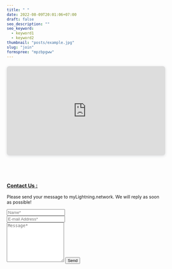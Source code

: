 ```yaml
---
title: " "
date: 2022-08-09T20:01:06+07:00
draft: false
seo_description: ""
seo_keyword:
  - keyword1
  - keyword2
thumbnail: "posts/example.jpg"
slug: "join"
formspree: "mpzbpgww"
---
```


<html>
  
  <div style="position: relative; width: 100%; height: 0; padding-top: 56.3415%;
 padding-bottom: 0; box-shadow: 0 2px 8px 0 rgba(63,69,81,0.16); margin-top: 1.6em; margin-bottom: 0.9em; overflow: hidden;
 border-radius: 8px; will-change: transform;">
  <iframe loading="lazy" style="position: absolute; width: 100%; height: 100%; top: 0; left: 0; border: none; padding: 0;margin: 0;"
    src="https:&#x2F;&#x2F;www.canva.com&#x2F;design&#x2F;DAFSc4n108Q&#x2F;view?embed" allowfullscreen="allowfullscreen" allow="fullscreen">
  </iframe>
</div>
<a href="https:&#x2F;&#x2F;www.canva.com&#x2F;design&#x2F;DAFSc4n108Q&#x2F;view?utm_content=DAFSc4n108Q&amp;utm_campaign=designshare&amp;utm_medium=embeds&amp;utm_source=link" target="_blank" rel="noopener"> </a>
</br> 
</br>
</br> 
  <body>
        <h3><u>Contact Us :</u></h3>
  </body>

<form action="https://formspree.io/f/xaykvjln" method="POST">
<p class="mb-4">Please send your message to myLightning.network. We will reply as soon as possible!</p>
<div class="form-group row">
<div class="col-md-6">
<input class="form-control" type="text" name="name" placeholder="Name*" required>
</div>
<div class="col-md-6">
<input class="form-control" type="email" name="_replyto" placeholder="E-mail Address*" required>
</div>
</div>
<textarea rows="8" class="form-control mb-3" name="message" placeholder="Message*" required></textarea>
<input class="btn btn-success" type="submit" value="Send">
</form>
 </html>

